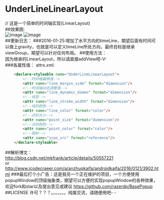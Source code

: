 # UnderLineLinearLayout
// 这是一个简单的时间轴实现(LinearLayout)</br>
##效果图:</br>
![image](https://github.com/razerdp/UnderLineLinearLayout/blob/master/img/underlinelayout.gif)
![image](https://github.com/razerdp/UnderLineLinearLayout/blob/master/img/underlinelayout_horizontal.gif)
</br>
##更新日志：
###2016-01-25:增加了水平方向的timeLine，期望后面有时间可以做上gravity，也就是可以定义timeLine所处方向，最终目标是继承viewGroup，期望可以针对任何布局。
##使用方法：</br>
 因为继承的LinearLayout，所以请直接addView吧-V-</br>
###各属性值：
 attrs.xml:</br>
```html
    <declare-styleable name="UnderLineLinearLayout">
        <!--时间轴偏移值-->
        <attr name="line_margin_side" format="dimension"/>
        <!--时间轴动态调整值-->
        <attr name="line_dynamic_dimen" format="dimension"/>
        <!--线宽-->
        <attr name="line_stroke_width" format="dimension"/>
        <!--线的颜色-->
        <attr name="line_color" format="color"/>
        <!--点的大小-->
        <attr name="point_size" format="dimension"/>
        <!--点的颜色-->
        <attr name="point_color" format="color"/>
        <!--图标-->
        <attr name="icon_src" format="reference"/>
    </declare-styleable>
```
##解析博文：</br>
http://blog.csdn.net/mkfrank/article/details/50557221 </br>
or</br>
http://www.jcodecraeer.com/a/anzhuokaifa/androidkaifa/2016/0121/3902.html
###最后打个小广告：这是我另一个正在维护的项目，一个方便使用popupWindow的顶级抽象类，期望可以方便的实现popupWindow的各种效果，欢迎fork和star以及提出意见或建议
https://github.com/razerdp/BasePopup
##LICENSE
许可？？？。。。。。。。纯属交流，请随便用吧- -
 
